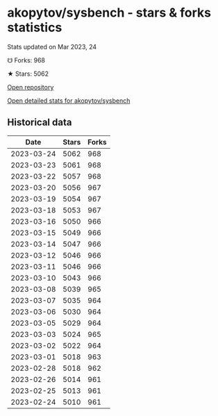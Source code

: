 # akopytov/sysbench - stars & forks statistics

Stats updated on Mar 2023, 24

☋ Forks: 968

★ Stars: 5062

[Open repository](https://github.com/akopytov/sysbench)

[Open detailed stats for akopytov/sysbench](https://reviewgithub.com/rep/akopytov/sysbench)

## Historical data
| Date | Stars | Forks |
|------|-------|-------|
| 2023-03-24 | 5062 | 968 | 
| 2023-03-23 | 5061 | 968 | 
| 2023-03-22 | 5057 | 968 | 
| 2023-03-20 | 5056 | 967 | 
| 2023-03-19 | 5054 | 967 | 
| 2023-03-18 | 5053 | 967 | 
| 2023-03-16 | 5050 | 966 | 
| 2023-03-15 | 5049 | 966 | 
| 2023-03-14 | 5047 | 966 | 
| 2023-03-12 | 5046 | 966 | 
| 2023-03-11 | 5046 | 966 | 
| 2023-03-10 | 5043 | 966 | 
| 2023-03-08 | 5039 | 965 | 
| 2023-03-07 | 5035 | 964 | 
| 2023-03-06 | 5030 | 964 | 
| 2023-03-05 | 5029 | 964 | 
| 2023-03-03 | 5024 | 965 | 
| 2023-03-02 | 5022 | 964 | 
| 2023-03-01 | 5018 | 963 | 
| 2023-02-28 | 5018 | 962 | 
| 2023-02-26 | 5014 | 961 | 
| 2023-02-25 | 5013 | 961 | 
| 2023-02-24 | 5010 | 961 | 

